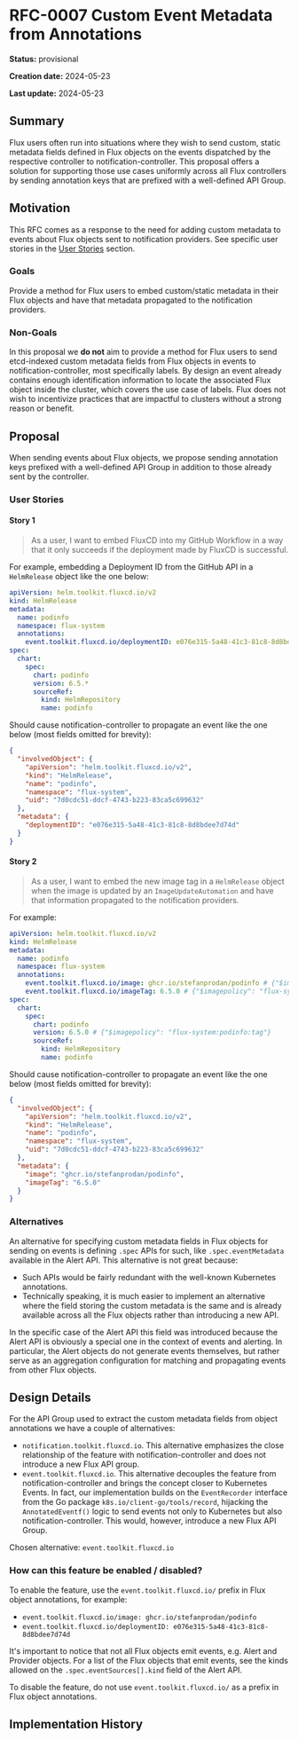 # RFC-0007 Custom Event Metadata from Annotations

**Status:** provisional

<!--
Status represents the current state of the RFC.
Must be one of `provisional`, `implementable`, `implemented`, `deferred`, `rejected`, `withdrawn`, or `replaced`.
-->

**Creation date:** 2024-05-23

**Last update:** 2024-05-23

## Summary

Flux users often run into situations where they wish to send custom, static metadata fields defined
in Flux objects on the events dispatched by the respective controller to notification-controller.
This proposal offers a solution for supporting those use cases uniformly across all Flux controllers
by sending annotation keys that are prefixed with a well-defined API Group.

## Motivation

This RFC comes as a response to the need for adding custom metadata to events about Flux objects
sent to notification providers. See specific user stories in the [User Stories](#user-stories) section.

### Goals

Provide a method for Flux users to embed custom/static metadata in their Flux objects
and have that metadata propagated to the notification providers.

### Non-Goals

In this proposal we **do not** aim to provide a method for Flux users to send etcd-indexed custom metadata
fields from Flux objects in events to notification-controller, most specifically labels. By design an event
already contains enough identification information to locate the associated Flux object inside the cluster,
which covers the use case of labels. Flux does not wish to incentivize practices that are impactful to clusters
without a strong reason or benefit.

## Proposal

When sending events about Flux objects, we propose sending annotation keys prefixed with a well-defined
API Group in addition to those already sent by the controller.

### User Stories

#### Story 1

> As a user, I want to embed FluxCD into my GitHub Workflow in a way that it only succeeds if
> the deployment made by FluxCD is successful.

For example, embedding a Deployment ID from the GitHub API in a `HelmRelease` object like the one below:

```yaml
apiVersion: helm.toolkit.fluxcd.io/v2
kind: HelmRelease
metadata:
  name: podinfo
  namespace: flux-system
  annotations:
    event.toolkit.fluxcd.io/deploymentID: e076e315-5a48-41c3-81c8-8d8bdee7d74d
spec:
  chart:
    spec:
      chart: podinfo
      version: 6.5.*
      sourceRef:
        kind: HelmRepository
        name: podinfo
```

Should cause notification-controller to propagate an event like the one below (most fields omitted for brevity):

```json
{
  "involvedObject": {
    "apiVersion": "helm.toolkit.fluxcd.io/v2",
    "kind": "HelmRelease",
    "name": "podinfo",
    "namespace": "flux-system",
    "uid": "7d0cdc51-ddcf-4743-b223-83ca5c699632"
  },
  "metadata": {
    "deploymentID": "e076e315-5a48-41c3-81c8-8d8bdee7d74d"
  }
}
```

#### Story 2

> As a user, I want to embed the new image tag in a `HelmRelease` object when the image is updated by an `ImageUpdateAutomation`
> and have that information propagated to the notification providers.

For example:

```yaml
apiVersion: helm.toolkit.fluxcd.io/v2
kind: HelmRelease
metadata:
  name: podinfo
  namespace: flux-system
  annotations:
    event.toolkit.fluxcd.io/image: ghcr.io/stefanprodan/podinfo # {"$imagepolicy": "flux-system:podinfo:name"}
    event.toolkit.fluxcd.io/imageTag: 6.5.0 # {"$imagepolicy": "flux-system:podinfo:tag"}
spec:
  chart:
    spec:
      chart: podinfo
      version: 6.5.0 # {"$imagepolicy": "flux-system:podinfo:tag"}
      sourceRef:
        kind: HelmRepository
        name: podinfo
```

Should cause notification-controller to propagate an event like the one below (most fields omitted for brevity):

```json
{
  "involvedObject": {
    "apiVersion": "helm.toolkit.fluxcd.io/v2",
    "kind": "HelmRelease",
    "name": "podinfo",
    "namespace": "flux-system",
    "uid": "7d0cdc51-ddcf-4743-b223-83ca5c699632"
  },
  "metadata": {
    "image": "ghcr.io/stefanprodan/podinfo",
    "imageTag": "6.5.0"
  }
}
```

### Alternatives

An alternative for specifying custom metadata fields in Flux objects for sending on events
is defining `.spec` APIs for such, like `.spec.eventMetadata` available in the Alert API.
This alternative is not great because:

* Such APIs would be fairly redundant with the well-known Kubernetes annotations.
* Technically speaking, it is much easier to implement an alternative where the
field storing the custom metadata is the same and is already available across all the
Flux objects rather than introducing a new API.

In the specific case of the Alert API this field was introduced because the Alert API
is obviously a special one in the context of events and alerting. In particular, the
Alert objects do not generate events themselves, but rather serve as an aggregation
configuration for matching and propagating events from other Flux objects.

## Design Details

For the API Group used to extract the custom metadata fields from object annotations we have a
couple of alternatives:

* `notification.toolkit.fluxcd.io`. This alternative emphasizes the close relationship of the
feature with notification-controller and does not introduce a new Flux API group.
* `event.toolkit.fluxcd.io`. This alternative decouples the feature from notification-controller
and brings the concept closer to Kubernetes Events. In fact, our implementation builds on the
`EventRecorder` interface from the Go package `k8s.io/client-go/tools/record`, hijacking the
`AnnotatedEventf()` logic to send events not only to Kubernetes but also notification-controller.
This would, however, introduce a new Flux API Group.

Chosen alternative: `event.toolkit.fluxcd.io`

### How can this feature be enabled / disabled?

To enable the feature, use the `event.toolkit.fluxcd.io/` prefix in Flux object annotations,
for example:

* `event.toolkit.fluxcd.io/image: ghcr.io/stefanprodan/podinfo`
* `event.toolkit.fluxcd.io/deploymentID: e076e315-5a48-41c3-81c8-8d8bdee7d74d`

It's important to notice that not all Flux objects emit events, e.g. Alert and Provider objects.
For a list of the Flux objects that emit events, see the kinds allowed on the
`.spec.eventSources[].kind` field of the Alert API.

To disable the feature, do not use `event.toolkit.fluxcd.io/` as a prefix in Flux object annotations.

## Implementation History

<!--
Major milestones in the lifecycle of the RFC such as:
- The first Flux release where an initial version of the RFC was available.
- The version of Flux where the RFC graduated to general availability.
- The version of Flux where the RFC was retired or superseded.
-->
